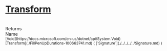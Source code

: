 # [Transform](./FillPenUpDurations-100663741.md)


<br>
Returns<img width=542/>Name
<br>
<sub>[Void](https://docs.microsoft.com/en-us/dotnet/api/System.Void)</sub><img width=500/><sub>[Transform](./FillPenUpDurations-100663741.md) ( [`Signature`](./../../../../Signature.md) )</sub><br>


